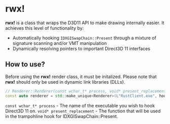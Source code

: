 
# rwx!
**rwx!** is a class that wraps the D3D11 API to make drawing internally easier. 
It achieves this level of functionality by:

 - Automatically hooking ``IDXGISwapChain::Present`` through a mixture of signature scanning and/or VMT manipulation
 - Dynamically resolving pointers to important Direct3D 11 interfaces
 
 ## How to use?
 Before using the **rwx!** render class, it must be initalized. Please note that **rwx!** should only be used in dynamic link libraries (DLLs).
 ```cpp
// Renderer::Renderer(const wchar_t* process, void* present_replacement) 
const auto renderer = std::make_unique<Renderer>(L"RustClient.exe", hooks::hk_present);
 ```
`const wchar_t* process` - The name of the executable you wish to hook Direct3D 11 on.
``void* present_replacement`` - The function that will be used in the trampohline hook for IDXGISwapChain::Present.
